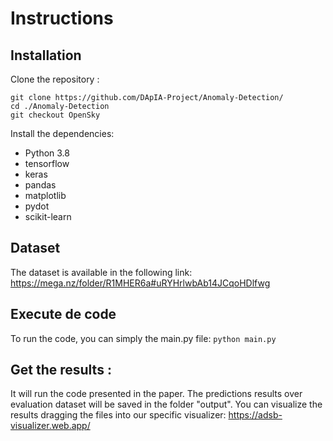# Instructions

## Installation

Clone the repository :

```
git clone https://github.com/DApIA-Project/Anomaly-Detection/
cd ./Anomaly-Detection
git checkout OpenSky
```

Install the dependencies:

- Python 3.8
- tensorflow
- keras
- pandas
- matplotlib
- pydot
- scikit-learn

## Dataset

The dataset is available in the following link: 
https://mega.nz/folder/R1MHER6a#uRYHrlwbAb14JCqoHDlfwg


## Execute de code

To run the code, you can simply the main.py file:
```python main.py```

## Get the results :

It will run the code presented in the paper. The predictions results over evaluation dataset will be saved in the folder "output".
You can visualize the results dragging the files into our specific visualizer: https://adsb-visualizer.web.app/

